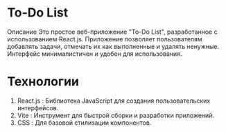 # To-Do List
Описание
Это простое веб-приложение "To-Do List", разработанное с использованием React.js. Приложение позволяет пользователям добавлять задачи, отмечать их как выполненные и удалять ненужные. Интерфейс минималистичен и удобен для использования.

# Технологии
1. React.js : Библиотека JavaScript для создания пользовательских интерфейсов.
2. Vite : Инструмент для быстрой сборки и разработки приложений.
3. CSS : Для базовой стилизации компонентов.
